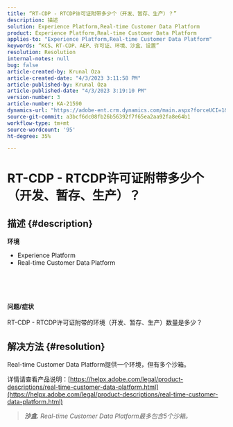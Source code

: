 ```yaml
---
title: “RT-CDP - RTCDP许可证附带多少个（开发、暂存、生产）？”
description: 描述
solution: Experience Platform,Real-time Customer Data Platform
product: Experience Platform,Real-time Customer Data Platform
applies-to: "Experience Platform,Real-time Customer Data Platform"
keywords: “KCS、RT-CDP、AEP、许可证、环境、沙盒、设置”
resolution: Resolution
internal-notes: null
bug: false
article-created-by: Krunal Oza
article-created-date: "4/3/2023 3:11:58 PM"
article-published-by: Krunal Oza
article-published-date: "4/3/2023 3:19:10 PM"
version-number: 3
article-number: KA-21590
dynamics-url: "https://adobe-ent.crm.dynamics.com/main.aspx?forceUCI=1&pagetype=entityrecord&etn=knowledgearticle&id=f53190db-31d2-ed11-a7c7-6045bd006b4b"
source-git-commit: a3bcf6dc08fb26b56392f7f65ea2aa92fa8e64b1
workflow-type: tm+mt
source-wordcount: '95'
ht-degree: 35%

---
```


# RT-CDP - RTCDP许可证附带多少个（开发、暂存、生产）？

## 描述 {#description}

<b>环境</b>
- Experience Platform
- Real-time Customer Data Platform

<br><br> <br><br><b>问题/症状</b><br><br>RT-CDP - RTCDP许可证附带的环境（开发、暂存、生产）数量是多少？<br>

## 解决方法 {#resolution}


Real-time Customer Data Platform提供一个环境，但有多个沙箱。

详情请查看产品说明：[https://helpx.adobe.com/legal/product-descriptions/real-time-customer-data-platform.html](https://helpx.adobe.com/legal/product-descriptions/real-time-customer-data-platform.html)


> <b>*沙盒.</b> Real-time Customer Data Platform最多包含5个沙箱。*

